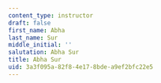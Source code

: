 ```yaml
---
content_type: instructor
draft: false
first_name: Abha
last_name: Sur
middle_initial: ''
salutation: Abha Sur
title: Abha Sur
uid: 3a3f095a-82f8-4e17-8bde-a9ef2bfc22e5
---
```

